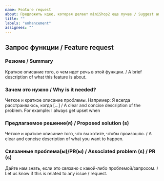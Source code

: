 ```yaml
---
name: Feature request
about: Предложить идею, которая делает miniShop2 еще лучше / Suggest an idea that makes miniShop2 even better
title: ""
labels: "enhancement"
assignees: ""
---
```


## Запрос функции / Feature request

### Резюме / Summary

Краткое описание того, о чем идет речь в этой функции. / A brief description of what this feature is about.

### Зачем это нужно / Why is it needed?

Четкое и краткое описание проблемы. Например: Я всегда расстраиваюсь, когда [...] / A clear and concise description of the problem. For example: I always get upset when

### Предлагаемое решение(я) / Proposed solution (s)

Четкое и краткое описание того, что вы хотите, чтобы произошло. / A clear and concise description of what you want to happen.

### Связанные проблема(ы)/PR(ы) / Associated problem (s) / PR (s)

Дайте нам знать, если это связано с какой-либо проблемой/запросом. / Let us know if this is related to any issue / request.
